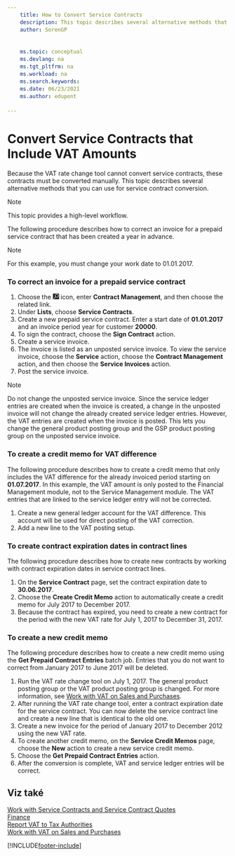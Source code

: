 ```yaml
---
    title: How to Convert Service Contracts
    description: This topic describes several alternative methods that you can use to convert service contracts that include VAT amounts.
    author: SorenGP


    ms.topic: conceptual
    ms.devlang: na
    ms.tgt_pltfrm: na
    ms.workload: na
    ms.search.keywords:
    ms.date: 06/23/2021
    ms.author: edupont

---
```

# Convert Service Contracts that Include VAT Amounts
Because the VAT rate change tool cannot convert service contracts, these contracts must be converted manually. This topic describes several alternative methods that you can use for service contract conversion.

> [!NOTE]  
> This topic provides a high-level workflow.

The following procedure describes how to correct an invoice for a prepaid service contract that has been created a year in advance.

> [!NOTE]  
> For this example, you must change your work date to 01.01.2017.

### To correct an invoice for a prepaid service contract
1. Choose the ![Lightbulb that opens the Tell Me feature.](media/ui-search/search_small.png "Tell me what you want to do") icon, enter **Contract Management**, and then choose the related link.
2. Under **Lists**, choose **Service Contracts**.
3. Create a new prepaid service contract. Enter a start date of **01.01.2017** and an invoice period year for customer **20000**.
4. To sign the contract, choose the **Sign Contract** action.
5. Create a service invoice.
6. The invoice is listed as an unposted service invoice. To view the service invoice, choose the **Service** action, choose the **Contract Management** action, and then choose the **Service Invoices** action.
7. Post the service invoice.

> [!NOTE]  
> Do not change the unposted service invoice. Since the service ledger entries are created when the invoice is created, a change in the unposted invoice will not change the already created service ledger entries. However, the VAT entries are created when the invoice is posted. This lets you change the general product posting group and the GSP product posting group on the unposted service invoice.

### To create a credit memo for VAT difference
The following procedure describes how to create a credit memo that only includes the VAT difference for the already invoiced period starting on **01.07.2017**. In this example, the VAT amount is only posted to the Financial Management module, not to the Service Management module. The VAT entries that are linked to the service ledger entry will not be corrected.

1. Create a new general ledger account for the VAT difference. This account will be used for direct posting of the VAT correction.
2. Add a new line to the VAT posting setup.

### To create contract expiration dates in contract lines
The following procedure describes how to create new contracts by working with contract expiration dates in service contract lines.

1. On the **Service Contract** page, set the contract expiration date to **30.06.2017**.
2. Choose the **Create Credit Memo** action to automatically create a credit memo for July 2017 to December 2017.
3. Because the contract has expired, you need to create a new contract for the period with the new VAT rate for July 1, 2017 to December 31, 2017.

### To create a new credit memo
The following procedure describes how to create a new credit memo using the **Get Prepaid Contract Entries** batch job. Entries that you do not want to correct from January 2017 to June 2017 will be deleted.

1. Run the VAT rate change tool on July 1, 2017. The general product posting group or the VAT product posting group is changed. For more information, see [Work with VAT on Sales and Purchases](finance-work-with-vat.md).
2. After running the VAT rate change tool, enter a contract expiration date for the service contract. You can now delete the service contract line and create a new line that is identical to the old one.
3. Create a new invoice for the period of January 2017 to December 2012 using the new VAT rate.
4. To create another credit memo, on the **Service Credit Memos** page, choose the **New** action to create a new service credit memo.
5. Choose the **Get Prepaid Contract Entries** action.
6. After the conversion is complete, VAT and service ledger entries will be correct.

## Viz také
[Work with Service Contracts and Service Contract Quotes](service-how-to-create-service-contracts-and-service-contract-quotes.md)  
[Finance](finance.md)  
[Report VAT to Tax Authorities](finance-how-report-vat.md)  
[Work with VAT on Sales and Purchases](finance-work-with-vat.md)


[!INCLUDE[footer-include](includes/footer-banner.md)]